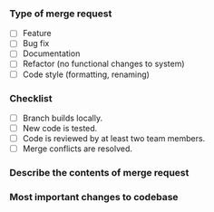 <!-- Use #issue-number at top to show a link to relevant issue(s) -->

### Type of merge request
<!-- Pick one -->
- [ ] Feature
- [ ] Bug fix
- [ ] Documentation
- [ ] Refactor (no functional changes to system)
- [ ] Code style (formatting, renaming)

### Checklist
<!-- Tick all boxes before merging. -->
- [ ] Branch builds locally.
- [ ] New code is tested. <!-- only for feature, bug fix and refactor -->
- [ ] Code is reviewed by at least two team members. 
- [ ] Merge conflicts are resolved.

### Describe the contents of merge request

### Most important changes to codebase